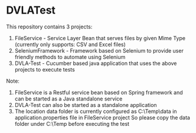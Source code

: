# DVLATest

This repository contains 3 projects:

1. FileService - Service Layer Bean that serves files by given Mime Type (currently only supports: CSV and Excel files)
2. SeleniumFramework - Framework based on Selenium to provide user friendly methods to automate using Selenium
3. DVLA-Test - Cucumber based java application that uses the above projects to execute tests 

Note:

1. FileService is a Restful service bean based on Spring framework and can be started as a Java standalone service
2. DVLA-Test can also be started as a standalone application
3. The location data folder is currently configured as C:\\Temp\\data in application.properties file in FileService project
   So please copy the data folder under C:\\Temp before executing the test
